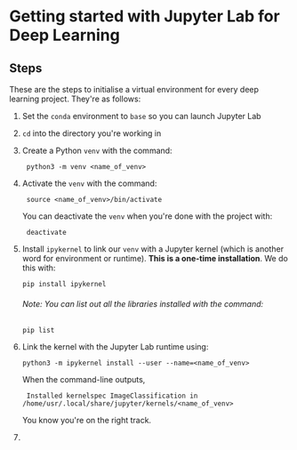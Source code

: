 # Getting started with Jupyter Lab for Deep Learning

## Steps
These are the steps to initialise a virtual environment for every deep learning project. They're as follows:
1. Set the `conda` environment to `base` so you can launch Jupyter Lab

2. `cd` into the directory you're working in

3. Create a Python `venv` with the command:
   ```shell
    python3 -m venv <name_of_venv>
   ```

4. Activate the `venv` with the command:
   ```shell
    source <name_of_venv>/bin/activate
   ```

   You can deactivate the `venv` when you're done with the project with:
   ```shell
    deactivate
   ```


5. Install `ipykernel` to link our `venv` with a Jupyter kernel (which is another word for environment or runtime). **This is a one-time installation**. We do this with:
   ```shell
   pip install ipykernel
   ```
   ###### *Note: You can list out all the libraries installed with the command:*
   ```shell
   pip list 
   ```

6. Link the kernel with the Jupyter Lab runtime using:
   ```shell
   python3 -m ipykernel install --user --name=<name_of_venv>
   ```

   When the command-line outputs, 
   ```shell
    Installed kernelspec ImageClassification in /home/usr/.local/share/jupyter/kernels/<name_of_venv>
   ```
   You know you're on the right track.

7. 